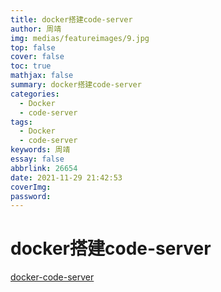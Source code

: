 ```yaml
---
title: docker搭建code-server
author: 周靖
img: medias/featureimages/9.jpg
top: false
cover: false
toc: true
mathjax: false
summary: docker搭建code-server
categories:
  - Docker
  - code-server
tags:
  - Docker
  - code-server
keywords: 周靖
essay: false
abbrlink: 26654
date: 2021-11-29 21:42:53
coverImg:
password:
---
```


# docker搭建code-server

[docker-code-server](https://segmentfault.com/a/1190000039409536)
